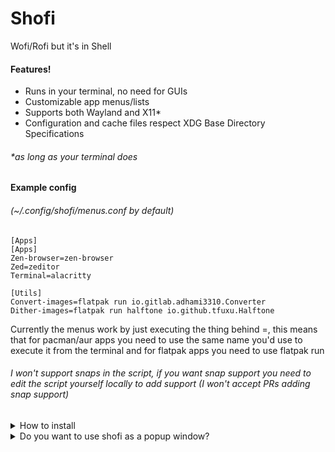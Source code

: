 # Shofi
Wofi/Rofi but it's in Shell

#### Features!
- Runs in your terminal, no need for GUIs
- Customizable app menus/lists
- Supports both Wayland and X11*
- Configuration and cache files respect XDG Base Directory Specifications
###### *as long as your terminal does

#### Example config
###### (~/.config/shofi/menus.conf by default)
```
[Apps]
[Apps]
Zen-browser=zen-browser
Zed=zeditor
Terminal=alacritty

[Utils]
Convert-images=flatpak run io.gitlab.adhami3310.Converter
Dither-images=flatpak run halftone io.github.tfuxu.Halftone
```
Currently the menus work by just executing the thing behind =, this means that for pacman/aur apps you need to use the same name you'd use to execute it from the terminal and for flatpak apps you need to use flatpak run

###### I won't support snaps in the script, if you want snap support you need to edit the script yourself locally to add support (I won't accept PRs adding snap support)

<details closed>

<summary>How to install</summary>

- Git clone the repo
```git clone https://github.com/Arxari/Shofi.git```
- Make the shell script executable
```chmod +x location/to/your/shofi.sh```
- If you want to make your life easy it, add it to your .bashrc/.zshrc
```alias shofi='location/to/your/shofi.sh```

</details closed>


<details closed>
<summary>Do you want to use shofi as a popup window?</summary>

If you are using Hyprland, you can setup your Hyprland.conf like this:
```
# Shofi
windowrulev2 = float, class:kitty, title:^(shofi)$           # Makes the window float
windowrulev2 = size 600 600, class:kitty, title:^(shofi)$    # Set fixed width (600) and fixed height (600)
bind = $mainMod, L, exec, kitty --title shofi -e zsh -c "location/to/your/shofi.sh; exec zsh"
```
If you've used ezsh to set up the script, you can just just ```shofi``` instead of ```location/to/your/shofi.sh```
Make sure to change ```kitty``` to whatever terminal you want to use (note, cool-retro-term does not work with the --title command)

</details closed>
